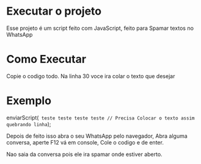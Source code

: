 ﻿# Executar o projeto

Esse projeto é um script feito com JavaScript, feito para Spamar textos no WhatsApp

# Como Executar

Copie o codigo todo. Na linha 30 voce ira colar o texto que desejar

# Exemplo

enviarScript(` 
    teste
    teste
    teste
    teste
// Precisa Colocar o texto assim quebrando linha
`);

Depois de feito isso abra o seu WhatsApp pelo navegador, Abra alguma conversa, aperte F12 vá em console, Cole o codigo e de enter.

Nao saia da conversa pois ele ira spamar onde estiver aberto.
